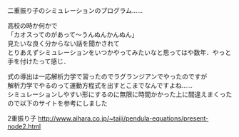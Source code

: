 二重振り子のシミュレーションのプログラム……  

高校の時か何かで  
「カオスってのがあって～うんぬんかんぬん」  
見たいな良く分からない話を聞かされて  
とりあえずシミュレーションをいつかやってみたいなと思ってはや数年．やっと手を付けたって感じ．  

式の導出は一応解析力学で習ったのでラグランジアンでやったのですが  
解析力学でやるのって運動方程式を出すとこまでなんですよね……  
シミュレーションしやすい形にするのに無限に時間かかった上に間違えまくったので以下のサイトを参考にしました

2重振り子 http://www.aihara.co.jp/~taiji/pendula-equations/present-node2.html
